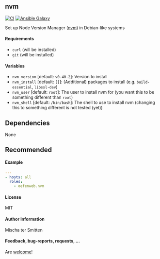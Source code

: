 ## nvm

[![CI](https://github.com/Oefenweb/ansible-nvm/workflows/CI/badge.svg)](https://github.com/Oefenweb/ansible-nvm/actions?query=workflow%3ACI)
[![Ansible Galaxy](http://img.shields.io/badge/ansible--galaxy-nvm-blue.svg)](https://galaxy.ansible.com/Oefenweb/nvm)

Set up Node Version Manager ([nvm](https://github.com/nvm-sh/nvm)) in Debian-like systems

#### Requirements

* `curl` (will be installed)
* `git` (will be installed)

#### Variables

* `nvm_version` [default: `v0.40.2`]: Version to install
* `nvm_install` [default: `[]`]: (Additional) packages to install (e.g. `build-essential`, `libssl-dev`)
* `nvm_user` [default: `root`]: The user to install nvm for (you want this to be something different than `root`)
* `nvm_shell` [default: `/bin/bash`]: The shell to use to install nvm (changing this to something different is not tested (yet))

## Dependencies

None

## Recommended

#### Example

```yaml
---
- hosts: all
  roles:
    - oefenweb.nvm
```

#### License

MIT

#### Author Information

Mischa ter Smitten

#### Feedback, bug-reports, requests, ...

Are [welcome](https://github.com/Oefenweb/ansible-nvm/issues)!
